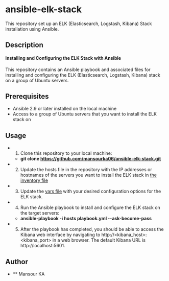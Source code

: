 # ansible-elk-stack
This repository set up an ELK (Elasticsearch, Logstash, Kibana) Stack installation using Ansible.


## Description
#### Installing and Configuring the ELK Stack with Ansible
This repository contains an Ansible playbook and associated files for installing and configuring the ELK (Elasticsearch, Logstash, Kibana) stack on a group of Ubuntu servers.

## Prerequisites
- Ansible 2.9 or later installed on the local machine
- Access to a group of Ubuntu servers that you want to install the ELK stack on

## Usage
- 1. Clone this repository to your local machine:
    * **git clone https://github.com/mansourka06/ansible-elk-stack.git**

- 2. Update the hosts file in the repository with the IP addresses or hostnames of the servers you want to install the ELK stack in [the inventory file](./hosts.in)

- 3. Update the [vars file](roles/elk-stack/vars/main.yml) with your desired configuration options for the ELK stack.

- 4. Run the Ansible playbook to install and configure the ELK stack on the target servers: 
  *  **ansible-playbook -i hosts playbook.yml --ask-become-pass**

- 5. After the playbook has completed, you should be able to access the Kibana web interface by navigating to http://<kibana_host>:<kibana_port> in a web browser. The default Kibana URL is http://localhost:5601.


## Author
- ** Mansour KA